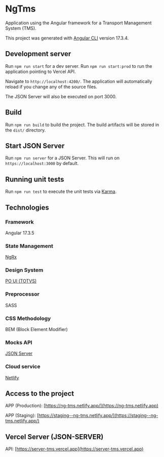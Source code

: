 # NgTms

Application using the Angular framework for a Transport Management System (TMS).

This project was generated with [Angular CLI](https://github.com/angular/angular-cli) version 17.3.4.


## Development server

Run `npm run start` for a dev server.
Run `npm run start:prod` to run the application pointing to Vercel API.

Navigate to `http://localhost:4200/`. The application will automatically reload if you change any of the source files.

The JSON Server will also be executed on port 3000.

## Build

Run `npm run build` to build the project. The build artifacts will be stored in the `dist/` directory.

## Start JSON Server

Run `npm run server` for a JSON Server. This will run on `https://localhost:3000` by default.

## Running unit tests

Run `npm run test` to execute the unit tests via [Karma](https://karma-runner.github.io).

## Technologies

### Framework

Angular 17.3.5

### State Management

[NgRx](https://ngrx.io/)

### Design System

[PO UI (TOTVS)](https://po-ui.io/)

### Preprocessor

SASS

### CSS Methodology

BEM (Block Element Modifier)

### Mocks API

[JSON Server](https://www.npmjs.com/package/json-server)

### Cloud service

[Netlify](https://www.netlify.com/)

## Access to the project

APP (Production): [https://ng-tms.netlify.app/](https://ng-tms.netlify.app)

APP (Staging): [https://staging--ng-tms.netlify.app/](https://staging--ng-tms.netlify.app/)

## Vercel Server (JSON-SERVER)

API: [https://server-tms.vercel.app](https://server-tms.vercel.app)
